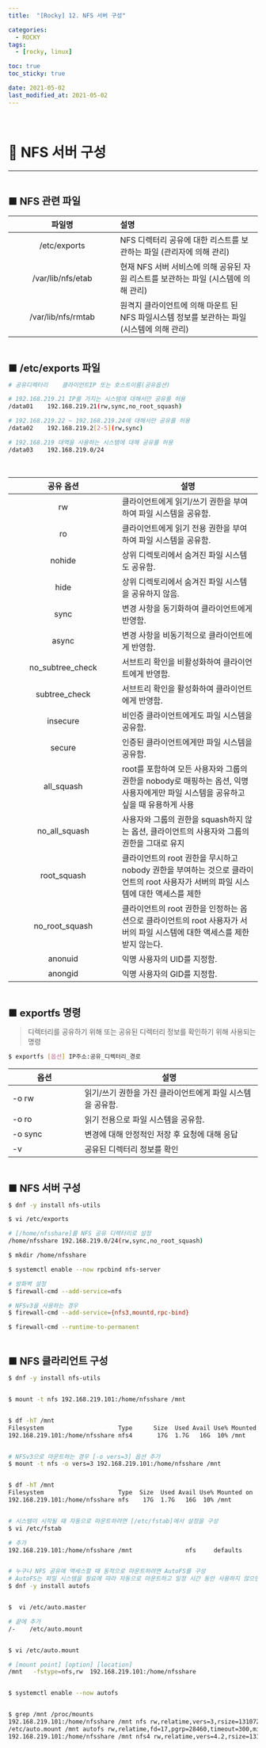 ```yaml
---
title:  "[Rocky] 12. NFS 서버 구성" 

categories:
  - ROCKY
tags:
  - [rocky, linux]

toc: true
toc_sticky: true

date: 2021-05-02
last_modified_at: 2021-05-02
---
```

<br>

# 🔔 NFS 서버 구성
---

<style>
table {
    font-size: 12pt;
}
table th:first-of-type {
    width: 5%;
}
table th:nth-of-type(2) {
    width: 15%;
}
table th:nth-of-type(3) {
    width: 50%;
}
table th:nth-of-type(4) {
    width: 30%;
}
big {
    font-size: 15pt;
}
</style>

<br>

<big> **■ NFS 관련 파일** </big>

| 파일명 | 설명 |
|:-----:|:----|
| /etc/exports | NFS 디렉터리 공유에 대한 리스트를 보관하는 파일 (관리자에 의해 관리) |
| /var/lib/nfs/etab | 현재 NFS 서버 서비스에 의해 공유된 자원 리스트를 보관하는 파일 (시스템에 의해 관리) |
| /var/lib/nfs/rmtab | 원격지 클라이언트에 의해 마운트 된 NFS 파일시스템 정보를 보관하는 파일 (시스템에 의해 관리) |

<br>

<big> **■ /etc/exports 파일** </big>

```bash
# 공유디렉터리    클라이언트IP 또는 호스트이름(공유옵션)

# 192.168.219.21 IP를 가지는 시스템에 대해서만 공유를 허용
/data01    192.168.219.21(rw,sync,no_root_squash)  

# 192.168.219.22 ~ 192.168.219.24에 대해서만 공유를 허용
/data02    192.168.219.2[2-5](rw,sync)

# 192.168.219 대역을 사용하는 시스템에 대해 공유를 허용
/data03    192.168.219.0/24
```

<br>

| 공유 옵션        | 설명                                                             |
|:------------------:|------------------------------------------------------------------|
| rw               | 클라이언트에게 읽기/쓰기 권한을 부여하여 파일 시스템을 공유함.         |
| ro               | 클라이언트에게 읽기 전용 권한을 부여하여 파일 시스템을 공유함.        |
| nohide           | 상위 디렉토리에서 숨겨진 파일 시스템도 공유함.                       |
| hide             | 상위 디렉토리에서 숨겨진 파일 시스템을 공유하지 않음.               |
| sync             | 변경 사항을 동기화하여 클라이언트에게 반영함.                      |
| async            | 변경 사항을 비동기적으로 클라이언트에게 반영함.                     |
| no_subtree_check | 서브트리 확인을 비활성화하여 클라이언트에게 반영함.                 |
| subtree_check    | 서브트리 확인을 활성화하여 클라이언트에게 반영함.                    |
| insecure         | 비인증 클라이언트에게도 파일 시스템을 공유함.                         |
| secure           | 인증된 클라이언트에게만 파일 시스템을 공유함.                        |
| all_squash       |  root를 포함하여 모든 사용자와 그룹의 권한을 nobody로 매핑하는 옵션, 익명 사용자에게만 파일 시스템을 공유하고 싶을 때 유용하게 사용 |
| no_all_squash    | 사용자와 그룹의 권한을 squash하지 않는 옵션, 클라이언트의 사용자와 그룹의 권한을 그대로 유지 |
| root_squash      | 클라이언트의 root 권한을 무시하고 nobody 권한을 부여하는 것으로 클라이언트의 root 사용자가 서버의 파일 시스템에 대한 액세스를 제한 |
| no_root_squash   | 클라이언트의 root 권한을 인정하는 옵션으로 클라이언트의 root 사용자가 서버의 파일 시스템에 대한 액세스를 제한받지 않는다. |
| anonuid          | 익명 사용자의 UID를 지정함.                                       |
| anongid          | 익명 사용자의 GID를 지정함.                                       |

<br>

<big> **■ exportfs 명령** </big>

> 디렉터리를 공유하기 위해 또는 공유된 디렉터리 정보를 확인하기 위해 사용되는 명령

```bash
$ exportfs [옵션] IP주소:공유_디렉터리_경로
```

| 옵션 | 설명 |
|----------|------|
| -o rw | 읽기/쓰기 권한을 가진 클라이언트에게 파일 시스템을 공유함. |
| -o ro | 읽기 전용으로 파일 시스템을 공유함. |
| -o sync | 변경에 대해 안정적인 저장 후 요청에 대해 응답 |
| -v | 공유된 디렉터리 정보를 확인 |

<br>

<big> **■ NFS 서버 구성** </big>

```bash
$ dnf -y install nfs-utils

$ vi /etc/exports

# [/home/nfsshare]를 NFS 공유 디렉터리로 설정
/home/nfsshare 192.168.219.0/24(rw,sync,no_root_squash)

$ mkdir /home/nfsshare

$ systemctl enable --now rpcbind nfs-server

# 방화벽 설정
$ firewall-cmd --add-service=nfs

# NFSv3을 사용하는 경우
$ firewall-cmd --add-service={nfs3,mountd,rpc-bind}

$ firewall-cmd --runtime-to-permanent
```

<br>

<big> **■ NFS 클라리언트 구성** </big>

```bash
$ dnf -y install nfs-utils


$ mount -t nfs 192.168.219.101:/home/nfsshare /mnt


$ df -hT /mnt
Filesystem                     Type      Size  Used Avail Use% Mounted on
192.168.219.101:/home/nfsshare nfs4       17G  1.7G   16G  10% /mnt


# NFSv3으로 마운트하는 경우 [-o vers=3] 옵션 추가
$ mount -t nfs -o vers=3 192.168.219.101:/home/nfsshare /mnt


$ df -hT /mnt
Filesystem                     Type  Size  Used Avail Use% Mounted on
192.168.219.101:/home/nfsshare nfs    17G  1.7G   16G  10% /mnt


# 시스템이 시작될 때 자동으로 마운트하려면 [/etc/fstab]에서 설정을 구성
$ vi /etc/fstab

# 추가
192.168.219.101:/home/nfsshare /mnt               nfs     defaults        0 0


# 누구나 NFS 공유에 액세스할 때 동적으로 마운트하려면 AutoFS를 구성
# AutoFS는 파일 시스템을 필요에 따라 자동으로 마운트하고 일정 시간 동안 사용하지 않으면 자동으로 언마운트하는 리눅스 커널 모듈과 사용자 공간 프로그램
$ dnf -y install autofs


$  vi /etc/auto.master

# 끝에 추가
/-    /etc/auto.mount


$ vi /etc/auto.mount

# [mount point] [option] [location]
/mnt   -fstype=nfs,rw  192.168.219.101:/home/nfsshare


$ systemctl enable --now autofs


$ grep /mnt /proc/mounts
192.168.219.101:/home/nfsshare /mnt nfs rw,relatime,vers=3,rsize=131072,wsize=131072,namlen=255,hard,proto=tcp,timeo=600,retrans=2,sec=sys,mountaddr=192.168.219.101,mountvers=3,mountport=20048,mountproto=udp,local_lock=none,addr=192.168.219.101 0 0
/etc/auto.mount /mnt autofs rw,relatime,fd=17,pgrp=28460,timeout=300,minproto=5,maxproto=5,direct,pipe_ino=58970 0 0
192.168.219.101:/home/nfsshare /mnt nfs4 rw,relatime,vers=4.2,rsize=131072,wsize=131072,namlen=255,hard,proto=tcp,timeo=600,retrans=2,sec=sys,clientaddr=192.168.219.102,local_lock=none,addr=192.168.219.101 0 0
```